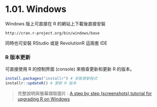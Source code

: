 # 1.01. Windows

Windows 版上可直接在 R 的網站上下載後直接安裝

    http://cran.r-project.org/bin/windows/base

同時也可安裝 RStudio 或是 RevolutionR 這兩套 IDE

### R 版本更新

可直接使用 R 的控制界面 (console) 來檢查更新和更新 R 的版本。
```r
install.packages("installr") # 安裝更新程式 
installr::updateR() # 更新 R 版本
```

> 完整說明與螢幕擷取圖片 : [A step by step (screenshots) tutorial for upgrading R on Windows](http://www.r-statistics.com/2015/06/a-step-by-step-screenshots-tutorial-for-upgrading-r-on-windows/)